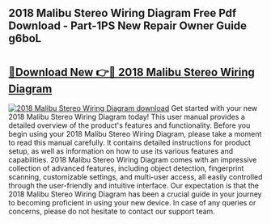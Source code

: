 ## 2018 Malibu Stereo Wiring Diagram Free Pdf Download - Part-1PS New Repair Owner Guide g6boL

# <h2><a href="http://dfspt1d.blite.top/?on=2018+Malibu+Stereo+Wiring+Diagram">🔗Download New 👉🔴 2018 Malibu Stereo Wiring Diagram</a></h2>

[![2018 Malibu Stereo Wiring Diagram download](https://i.imgur.com/lujVjoI.png)](http://dfspt1d.blite.top/?on=2018+Malibu+Stereo+Wiring+Diagram)
Get started with your new 2018 Malibu Stereo Wiring Diagram today! This user manual provides a detailed overview of the product's features and functionality. Before you begin using your 2018 Malibu Stereo Wiring Diagram, please take a moment to read this manual carefully. It contains detailed instructions for product setup, as well as information on how to use its various features and capabilities. 2018 Malibu Stereo Wiring Diagram comes with an impressive collection of advanced features, including object detection, fingerprint scanning, customizable settings, and multi-user access, all easily controlled through the user-friendly and intuitive interface. Our expectation is that the 2018 Malibu Stereo Wiring Diagram has been a crucial guide in your journey to becoming proficient in using your new device. In case of any queries or concerns, please do not hesitate to contact our support team.
